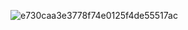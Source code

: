 ![e730caa3e3778f74e0125f4de55517ac](https://github.com/user-attachments/assets/cea45995-27d4-48ca-aa10-80f3dd4a765b)



